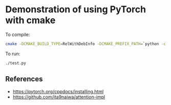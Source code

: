Demonstration of using PyTorch with cmake
=========================================

To compile:

```bash
cmake -DCMAKE_BUILD_TYPE=RelWithDebInfo -DCMAKE_PREFIX_PATH=`python -c 'import torch;print(torch.utils.cmake_prefix_path)'` -GNinja ..
```

To run:

```bash
./test.py
```

## References
- <https://pytorch.org/cppdocs/installing.html>
- <https://github.com/ita9naiwa/attention-impl>
